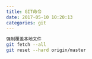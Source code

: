 ```yaml
---
title: GIT命令
date: 2017-05-10 10:20:13
categories: git
---
```

```bash
强制覆盖本地文件
git fetch --all
git reset --hard origin/master
```